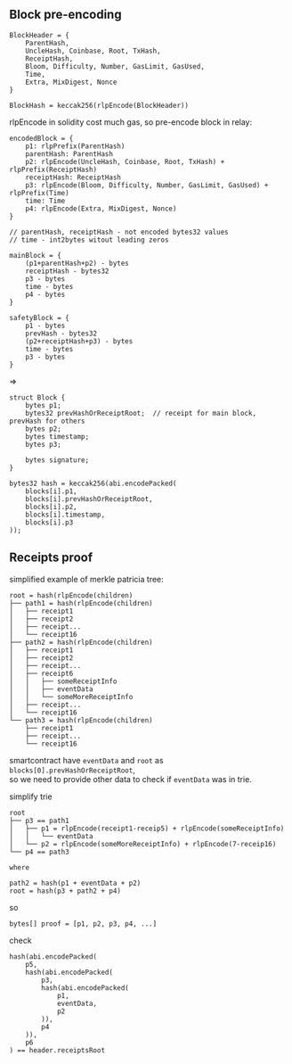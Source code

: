 ## Block pre-encoding

```
BlockHeader = {
    ParentHash,
    UncleHash, Coinbase, Root, TxHash,
    ReceiptHash,
    Bloom, Difficulty, Number, GasLimit, GasUsed,
    Time,
    Extra, MixDigest, Nonce
}
```

```BlockHash = keccak256(rlpEncode(BlockHeader))```

rlpEncode in solidity cost much gas, so pre-encode block in relay:

```
encodedBlock = {
    p1: rlpPrefix(ParentHash)
    parentHash: ParentHash
    p2: rlpEncode(UncleHash, Coinbase, Root, TxHash) + rlpPrefix(ReceiptHash)
    receiptHash: ReceiptHash
    p3: rlpEncode(Bloom, Difficulty, Number, GasLimit, GasUsed) + rlpPrefix(Time)
    time: Time
    p4: rlpEncode(Extra, MixDigest, Nonce)
}

// parentHash, receiptHash - not encoded bytes32 values
// time - int2bytes witout leading zeros

mainBlock = {
    (p1+parentHash+p2) - bytes
    receiptHash - bytes32
    p3 - bytes
    time - bytes
    p4 - bytes
}

safetyBlock = {
    p1 - bytes
    prevHash - bytes32
    (p2+receiptHash+p3) - bytes
    time - bytes
    p3 - bytes
}

```

=> 

```
struct Block {
    bytes p1;
    bytes32 prevHashOrReceiptRoot;  // receipt for main block, prevHash for others
    bytes p2;
    bytes timestamp;
    bytes p3;

    bytes signature;
}

bytes32 hash = keccak256(abi.encodePacked(
    blocks[i].p1,
    blocks[i].prevHashOrReceiptRoot,
    blocks[i].p2,
    blocks[i].timestamp,
    blocks[i].p3
));

```


## Receipts proof


simplified example of merkle patricia tree:
```
root = hash(rlpEncode(children)
├── path1 = hash(rlpEncode(children)
│   ├── receipt1
│   ├── receipt2
│   ├── receipt...
│   └── receipt16
├── path2 = hash(rlpEncode(children)
│   ├── receipt1
│   ├── receipt2
│   ├── receipt...
│   ├── receipt6
│   │   ├── someReceiptInfo
│   │   ├── eventData
│   │   └── someMoreReceiptInfo
│   ├── receipt...
│   └── receipt16
└── path3 = hash(rlpEncode(children)
    ├── receipt1
    ├── receipt...
    └── receipt16
```

smartcontract have `eventData` and `root` as `blocks[0].prevHashOrReceiptRoot`,  
so we need to provide other data to check if `eventData` was in trie.

simplify trie  

```
root
├── p3 == path1
│   ├── p1 = rlpEncode(receipt1-receip5) + rlpEncode(someReceiptInfo)
│   │   └── eventData
│   └── p2 = rlpEncode(someMoreReceiptInfo) + rlpEncode(7-receip16)
└── p4 == path3

where

path2 = hash(p1 + eventData + p2)
root = hash(p3 + path2 + p4)

```

so 

```bytes[] proof = [p1, p2, p3, p4, ...]```  

check

```
hash(abi.encodePacked(
    p5,
    hash(abi.encodePacked(
        p3, 
        hash(abi.encodePacked(
            p1,
            eventData,
            p2
        )),
        p4
    )),
    p6
) == header.receiptsRoot
```
